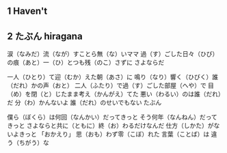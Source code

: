 ## 1 Haven't


## 2 たぶん hiragana
涙（なみだ）流（なが）すことら無（な）いママ
過（す）ごした日々（ひび）の痕（あと）一（ひ）とつも残（のこ）さずに
さよならだ

一人（ひとり）て迎（むか）えた朝（あさ）に
鳴り（なり）響く（ひびく）誰（だれ）かの声（おと）
二人（ふたり）で過（す）ごした部屋（へや）で
目（め）を閉（と）じたまま考え（かんがえ）てた
悪い（わるい）のは誰（だれ）だ
分（わ）かんないよ
誰（だれ）のせいでもない
たぶん

僕ら（ぼくら）は何回（なんかい）だってきっと
そう何年（なんねん）だってきっと
さよならと共に（ともに）終（お）わるだけなんだ
仕方（しかた）がないよきっと
「おかえり」
思（おも）わず零（こぼ）れた
言葉（ことば）は
違う（ちがう）な
